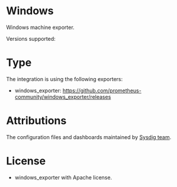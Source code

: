 # Windows
Windows machine exporter.

Versions supported: 

# Type

The integration is using the following exporters:
- windows_exporter: https://github.com/prometheus-community/windows_exporter/releases


# Attributions
The configuration files and dashboards maintained by [Sysdig team](https://sysdig.com/).
# License
- windows_exporter with Apache license.